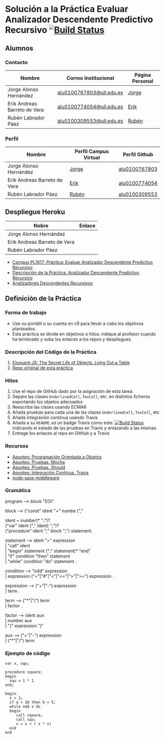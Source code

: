 # Solución a la Práctica Evaluar Analizador Descendente Predictivo Recursivo [![Build Status](https://travis-ci.org/ULL-ESIT-PL-1617/analizador-dpr-erik-jorge-ruben.svg?branchmmaster)](https://travis-ci.org/ULL-ESIT-PL-1617/analizador-dpr-erik-jorge-ruben)

## Alumnos

### Contacto

| Nombre                       | Correo Institucional     | Página Personal                          |
| ---------------------------- | ------------------------ | ---------------------------------------- |
| Jorge Alonso Hernández       | alu0100767803@ull.edu.es | [Jorge](http://alu0100767803.github.io/) |
| Erik Andreas Barreto de Vera | alu0100774054@ull.edu.es | [Erik](https://alu0100774054.github.io/) |
| Rubén Labrador Páez          | alu0100309553@ull.edu.es | [Rubén](https://alu0100309553.github.io/) |



### Perfil

| Nombre                       | Perfil Campus Virtual                    | Perfil Github                            |
| ---------------------------- | ---------------------------------------- | ---------------------------------------- |
| Jorge Alonso Hernández       | [Jorge](https://campusvirtual.ull.es/1617/user/profile.php?id=18914) | [alu0100767803](https://github.com/alu0100767803) |
| Erik Andreas Barreto de Vera | [Erik](https://campusvirtual.ull.es/1617/user/view.php?id=18906&course=1148) | [alu0100774054](https://github.com/alu0100774054) |
| Rubén Labrador Páez          | [Rubén](https://campusvirtual.ull.es/1617/user/view.php?id=9476&course=1148) | [alu0100309553](https://github.com/alu0100309553) |

## Despliegue Heroku 

| Nobre                        | Enlace |
| ---------------------------- | ------ |
| Jorge Alonso Hernández       |        |
| Erik Andreas Barreto de Vera |        |
| Rubén Labrador Páez          |        |

* [Campus PL1617: Práctica: Evaluar Analizador Descendente Predictivo Recursivo](https://campusvirtual.ull.es/1617/mod/assign/view.php?id=195888)
* [Descripción de la Práctica: Analizador Descendente Predictivo Recursivo](http://crguezl.github.io/pl-html/node26.html)
* [Analizadores Descendentes Recursivos](https://casianorodriguezleon.gitbooks.io/ull-esit-1617/content/apuntes/parsing/recursivodescendente/)

## Definición de la Práctica

### Forma de trabajo

* Use su portátil o su cuenta en c9 para llevar a cabo los objetivos planteados.
* Esta práctica se divide en objetivos o hitos:  indique al profesor  cuando ha terminado y suba los enlaces a los repos y despliegues.

### Descripción del Código de la Práctica

1. [Eloquent JS: The Secret Life of Objects. Lying Out a Table](http://eloquentjavascript.net/06_object.html##h_36C2FHHi44)
2. [Repo original de esta práctica](https://github.com/ULL-ESIT-DSI-1617/oop-eloquentjs-example)

### Hitos

1. Use el repo de GitHub dado por la asignación de esta tarea.
2. Separe las clases `UnderlinedCell`, `TexCell`, etc. en distintos ficheros exportando los objetos adecuados
3. Reescriba las clases usando ECMA6
4. Añada pruebas para cada una de las clases `UnderlinedCell`, `TexCell`, etc
5. Añada integración continua usando Travis
6. Añada a su `README.md` un badge Travis como este:
[![Build Status](https://travis-ci.org/crguezl/mocha-chai-sinon--example.svg?branch=travis)](https://travis-ci.org/crguezl/mocha-chai-sinon--example)
indicando el estado de las pruebas en Travis y enlazando a las mismas.
7. Entrege los enlaces al repo en GitHub y a Travis


### Recursos

* [Apuntes: Programación Orientada a Objetos](https://casianorodriguezleon.gitbooks.io/ull-esit-1617/content/apuntes/oop/)
* [Apuntes: Pruebas. Mocha](https://casianorodriguezleon.gitbooks.io/ull-esit-1617/content/apuntes/pruebas/mocha.html)
* [Apuntes: Pruebas. Should](https://casianorodriguezleon.gitbooks.io/ull-esit-1617/content/apuntes/pruebas/mocha.html#shouldl)
* [Apuntes: Integración Contínua. Travis](https://casianorodriguezleon.gitbooks.io/ull-esit-1617/content/apuntes/pruebas/travis.html)
* [node-sass-middleware](https://github.com/sass/node-sass-middleware/blob/master/README.md)


### Gramática

program --> block "EOI".  

block --> ("const" ident "=" numbe (","

ident = number)* ";")?  
          ("var" ident ("," ident) ";")?  
          ("procedure" ident ";" block ";") statement.  


statement --> ident "=" expression  
              | "call" ident  
              | "begin" statement (";" statement)* "end"  
              | "if" condition "then" statement  
              | "while" condition "do" statement .  


condition --> "odd" expression  
              | expression ("="|"#"|"<"|"<="|">"|">=") expression .


expression --> ("+"|"-") expression  
               | term .



term --> ("*"|"/") term  
          | factor .


factor --> ident aux  
          | number aux  
          | "(" expression ")"  


aux -->  ("+"|"-") expression  
        | ("*"|"/") term  

### Ejemplo de código
~~~
var x, squ;

procedure square;
begin
  squ = 1 * 1
end;

begin
  x = 1;
  if a < 10 then b = 5;
  while odd x do
  begin
     call square;
     call squ;
     x = x + ( x * x)
  end
end
~~~
